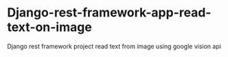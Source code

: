 # Django-rest-framework-app-read-text-on-image
Django rest framework project read text from image using google vision api
